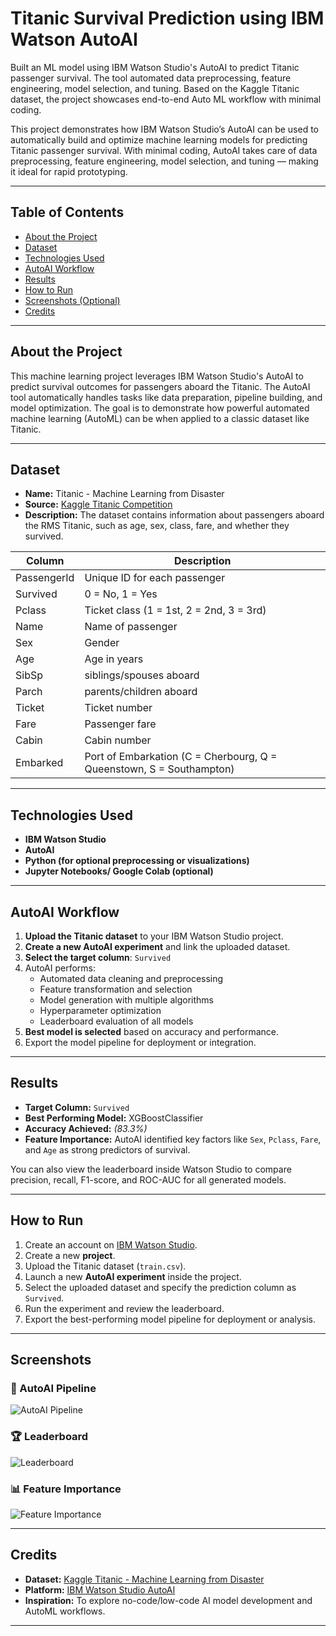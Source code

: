 # Titanic Survival Prediction using IBM Watson AutoAI
Built an ML model using IBM Watson Studio's AutoAI to predict Titanic passenger survival. The tool automated data preprocessing, feature engineering, model selection, and tuning. Based on the Kaggle Titanic dataset, the project showcases end-to-end Auto ML workflow with minimal coding.

This project demonstrates how IBM Watson Studio’s AutoAI can be used to automatically build and optimize machine learning models for predicting Titanic passenger survival. With minimal coding, AutoAI takes care of data preprocessing, feature engineering, model selection, and tuning — making it ideal for rapid prototyping.

---

## Table of Contents

- [About the Project](#about-the-project)
- [Dataset](#dataset)
- [Technologies Used](#technologies-used)
- [AutoAI Workflow](#autoai-workflow)
- [Results](#results)
- [How to Run](#how-to-run)
- [Screenshots (Optional)](#screenshots-optional)
- [Credits](#credits)

---

## About the Project

This machine learning project leverages IBM Watson Studio's AutoAI to predict survival outcomes for passengers aboard the Titanic. The AutoAI tool automatically handles tasks like data preparation, pipeline building, and model optimization. The goal is to demonstrate how powerful automated machine learning (AutoML) can be when applied to a classic dataset like Titanic.

---

## Dataset

- **Name:** Titanic - Machine Learning from Disaster  
- **Source:** [Kaggle Titanic Competition](https://www.kaggle.com/competitions/titanic)  
- **Description:** The dataset contains information about passengers aboard the RMS Titanic, such as age, sex, class, fare, and whether they survived.

| Column | Description |
|--------|-------------|
| PassengerId | Unique ID for each passenger |
| Survived | 0 = No, 1 = Yes |
| Pclass | Ticket class (1 = 1st, 2 = 2nd, 3 = 3rd) |
| Name | Name of passenger |
| Sex | Gender |
| Age | Age in years |
| SibSp | siblings/spouses aboard |
| Parch | parents/children aboard |
| Ticket | Ticket number |
| Fare | Passenger fare |
| Cabin | Cabin number |
| Embarked | Port of Embarkation (C = Cherbourg, Q = Queenstown, S = Southampton) |

---

## Technologies Used

- **IBM Watson Studio**
- **AutoAI**
- **Python (for optional preprocessing or visualizations)**
- **Jupyter Notebooks/ Google Colab (optional)**

---

## AutoAI Workflow

1. **Upload the Titanic dataset** to your IBM Watson Studio project.
2. **Create a new AutoAI experiment** and link the uploaded dataset.
3. **Select the target column**: `Survived`
4. AutoAI performs:
   - Automated data cleaning and preprocessing
   - Feature transformation and selection
   - Model generation with multiple algorithms
   - Hyperparameter optimization
   - Leaderboard evaluation of all models
5. **Best model is selected** based on accuracy and performance.
6. Export the model pipeline for deployment or integration.

---

## Results

- **Target Column:** `Survived`
- **Best Performing Model:** XGBoostClassifier
- **Accuracy Achieved:** _(83.3%)_
- **Feature Importance:** AutoAI identified key factors like `Sex`, `Pclass`, `Fare`, and `Age` as strong predictors of survival.

You can also view the leaderboard inside Watson Studio to compare precision, recall, F1-score, and ROC-AUC for all generated models.

---

## How to Run

1. Create an account on [IBM Watson Studio](https://www.ibm.com/cloud/watson-studio).
2. Create a new **project**.
3. Upload the Titanic dataset (`train.csv`).
4. Launch a new **AutoAI experiment** inside the project.
5. Select the uploaded dataset and specify the prediction column as `Survived`.
6. Run the experiment and review the leaderboard.
7. Export the best-performing model pipeline for deployment or analysis.

---

## Screenshots

### 🔄 AutoAI Pipeline
![AutoAI Pipeline](https://drive.google.com/file/d/1NUq52gPYEwju2HiUWR9_ze9uyt9R093S/view?usp=sharing)

### 🏆 Leaderboard
![Leaderboard](https://drive.google.com/file/d/1jvOExtWOLswoNoFF98wfAIeXGnXDEuuB/view?usp=sharing)

### 📊 Feature Importance
![Feature Importance](https://drive.google.com/file/d/1XqhOziG05WyRZYfkkAu9PIzE-C6Dn2zw/view?usp=sharing)

---

## Credits

- **Dataset:** [Kaggle Titanic - Machine Learning from Disaster](https://www.kaggle.com/competitions/titanic)
- **Platform:** [IBM Watson Studio AutoAI](https://www.ibm.com/cloud/watson-studio/autoai)
- **Inspiration:** To explore no-code/low-code AI model development and AutoML workflows.

---


